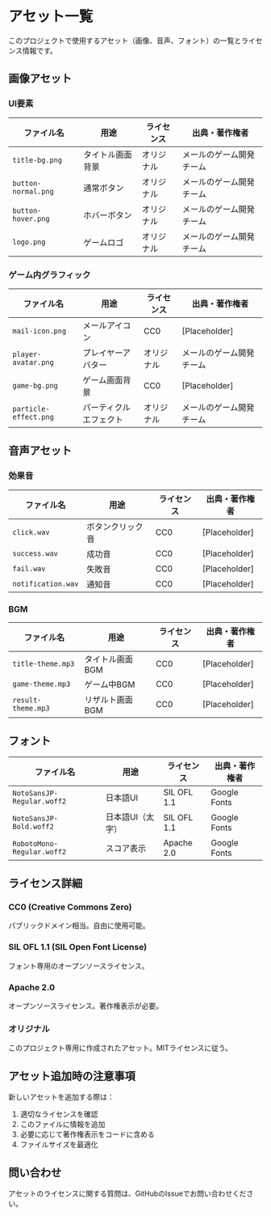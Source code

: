 # アセット一覧

このプロジェクトで使用するアセット（画像、音声、フォント）の一覧とライセンス情報です。

## 画像アセット

### UI要素
| ファイル名 | 用途 | ライセンス | 出典・著作権者 |
|-----------|------|-----------|---------------|
| `title-bg.png` | タイトル画面背景 | オリジナル | メールのゲーム開発チーム |
| `button-normal.png` | 通常ボタン | オリジナル | メールのゲーム開発チーム |
| `button-hover.png` | ホバーボタン | オリジナル | メールのゲーム開発チーム |
| `logo.png` | ゲームロゴ | オリジナル | メールのゲーム開発チーム |

### ゲーム内グラフィック
| ファイル名 | 用途 | ライセンス | 出典・著作権者 |
|-----------|------|-----------|---------------|
| `mail-icon.png` | メールアイコン | CC0 | [Placeholder] |
| `player-avatar.png` | プレイヤーアバター | オリジナル | メールのゲーム開発チーム |
| `game-bg.png` | ゲーム画面背景 | CC0 | [Placeholder] |
| `particle-effect.png` | パーティクルエフェクト | オリジナル | メールのゲーム開発チーム |

## 音声アセット

### 効果音
| ファイル名 | 用途 | ライセンス | 出典・著作権者 |
|-----------|------|-----------|---------------|
| `click.wav` | ボタンクリック音 | CC0 | [Placeholder] |
| `success.wav` | 成功音 | CC0 | [Placeholder] |
| `fail.wav` | 失敗音 | CC0 | [Placeholder] |
| `notification.wav` | 通知音 | CC0 | [Placeholder] |

### BGM
| ファイル名 | 用途 | ライセンス | 出典・著作権者 |
|-----------|------|-----------|---------------|
| `title-theme.mp3` | タイトル画面BGM | CC0 | [Placeholder] |
| `game-theme.mp3` | ゲーム中BGM | CC0 | [Placeholder] |
| `result-theme.mp3` | リザルト画面BGM | CC0 | [Placeholder] |

## フォント

| ファイル名 | 用途 | ライセンス | 出典・著作権者 |
|-----------|------|-----------|---------------|
| `NotoSansJP-Regular.woff2` | 日本語UI | SIL OFL 1.1 | Google Fonts |
| `NotoSansJP-Bold.woff2` | 日本語UI（太字） | SIL OFL 1.1 | Google Fonts |
| `RobotoMono-Regular.woff2` | スコア表示 | Apache 2.0 | Google Fonts |

## ライセンス詳細

### CC0 (Creative Commons Zero)
パブリックドメイン相当。自由に使用可能。

### SIL OFL 1.1 (SIL Open Font License)
フォント専用のオープンソースライセンス。

### Apache 2.0
オープンソースライセンス。著作権表示が必要。

### オリジナル
このプロジェクト専用に作成されたアセット。MITライセンスに従う。

## アセット追加時の注意事項

新しいアセットを追加する際は：

1. 適切なライセンスを確認
2. このファイルに情報を追加
3. 必要に応じて著作権表示をコードに含める
4. ファイルサイズを最適化

## 問い合わせ

アセットのライセンスに関する質問は、GitHubのIssueでお問い合わせください。